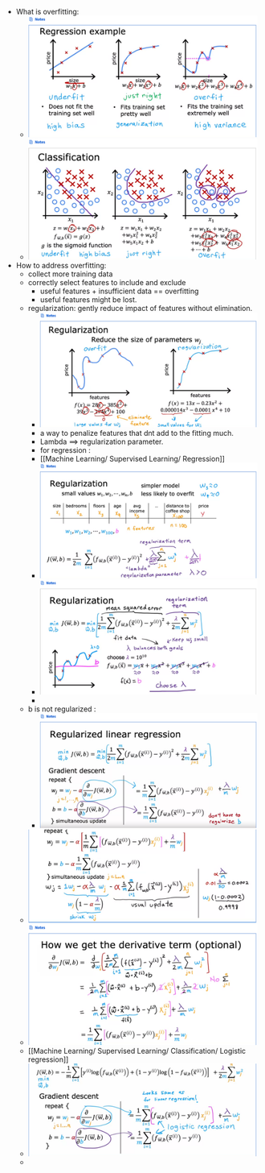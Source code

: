 - What is overfitting:
	- ![image.png](../assets/image_1674853161661_0.png)
	- ![image.png](../assets/image_1674853307283_0.png)
- How to address overfitting:
	- collect more training data
	- correctly select features to include and exclude
		- useful features + insufficient data == overfitting
		- useful features might be lost.
	- regularization:  gently reduce impact of features without elimination.
		- ![image.png](../assets/image_1674856855027_0.png)
		- a way to penalize features that dnt add to the fitting much.
		- Lambda ==> regularization parameter.
		- for regression :
		- [[Machine Learning/ Supervised Learning/ Regression]]
		- ![image.png](../assets/image_1674858951106_0.png)
		- ![image.png](../assets/image_1674859054549_0.png)
		-
	- b is not regularized :
		- ![image.png](../assets/image_1674860566143_0.png)
	- ![image.png](../assets/image_1674861084028_0.png)
	- ![image.png](../assets/image_1674861294573_0.png)
	- [[Machine Learning/ Supervised Learning/ Classification/ Logistic regression]]
	- ![image.png](../assets/image_1674861579094_0.png)
	-